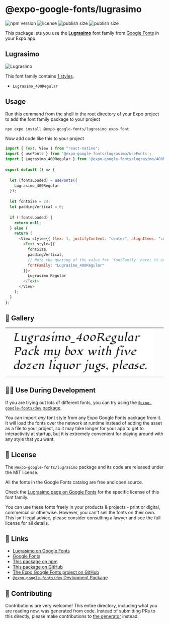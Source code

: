 # @expo-google-fonts/lugrasimo

![npm version](https://flat.badgen.net/npm/v/@expo-google-fonts/lugrasimo)
![license](https://flat.badgen.net/github/license/expo/google-fonts)
![publish size](https://flat.badgen.net/packagephobia/install/@expo-google-fonts/lugrasimo)
![publish size](https://flat.badgen.net/packagephobia/publish/@expo-google-fonts/lugrasimo)

This package lets you use the [**Lugrasimo**](https://fonts.google.com/specimen/Lugrasimo) font family from [Google Fonts](https://fonts.google.com/) in your Expo app.

## Lugrasimo

![Lugrasimo](./font-family.png)

This font family contains [1 styles](#-gallery).

- `Lugrasimo_400Regular`

## Usage

Run this command from the shell in the root directory of your Expo project to add the font family package to your project

```sh
npx expo install @expo-google-fonts/lugrasimo expo-font
```

Now add code like this to your project

```js
import { Text, View } from "react-native";
import { useFonts } from '@expo-google-fonts/lugrasimo/useFonts';
import { Lugrasimo_400Regular } from '@expo-google-fonts/lugrasimo/400Regular';

export default () => {

  let [fontsLoaded] = useFonts({
    Lugrasimo_400Regular
  });

  let fontSize = 24;
  let paddingVertical = 6;

  if (!fontsLoaded) {
    return null;
  } else {
    return (
      <View style={{ flex: 1, justifyContent: "center", alignItems: "center" }}>
        <Text style={{
          fontSize,
          paddingVertical,
          // Note the quoting of the value for `fontFamily` here; it expects a string!
          fontFamily: "Lugrasimo_400Regular"
        }}>
          Lugrasimo Regular
        </Text>
      </View>
    );
  }
};
```

## 🔡 Gallery


||||
|-|-|-|
|![Lugrasimo_400Regular](./400Regular/Lugrasimo_400Regular.ttf.png)||||


## 👩‍💻 Use During Development

If you are trying out lots of different fonts, you can try using the [`@expo-google-fonts/dev` package](https://github.com/expo/google-fonts/tree/master/font-packages/dev#readme).

You can import _any_ font style from any Expo Google Fonts package from it. It will load the fonts over the network at runtime instead of adding the asset as a file to your project, so it may take longer for your app to get to interactivity at startup, but it is extremely convenient for playing around with any style that you want.


## 📖 License

The `@expo-google-fonts/lugrasimo` package and its code are released under the MIT license.

All the fonts in the Google Fonts catalog are free and open source.

Check the [Lugrasimo page on Google Fonts](https://fonts.google.com/specimen/Lugrasimo) for the specific license of this font family.

You can use these fonts freely in your products & projects - print or digital, commercial or otherwise. However, you can't sell the fonts on their own. This isn't legal advice, please consider consulting a lawyer and see the full license for all details.

## 🔗 Links

- [Lugrasimo on Google Fonts](https://fonts.google.com/specimen/Lugrasimo)
- [Google Fonts](https://fonts.google.com/)
- [This package on npm](https://www.npmjs.com/package/@expo-google-fonts/lugrasimo)
- [This package on GitHub](https://github.com/expo/google-fonts/tree/master/font-packages/lugrasimo)
- [The Expo Google Fonts project on GitHub](https://github.com/expo/google-fonts)
- [`@expo-google-fonts/dev` Devlopment Package](https://github.com/expo/google-fonts/tree/master/font-packages/dev)

## 🤝 Contributing

Contributions are very welcome! This entire directory, including what you are reading now, was generated from code. Instead of submitting PRs to this directly, please make contributions to [the generator](https://github.com/expo/google-fonts/tree/master/packages/generator) instead.
